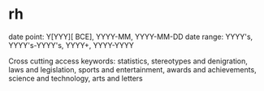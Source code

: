 # rh

date point: Y[YYY][ BCE], YYYY-MM, YYYY-MM-DD
date range: YYYY's, YYYY's-YYYY's, YYYY+, YYYY-YYYY

Cross cutting access keywords: statistics, stereotypes and
denigration, laws and legislation, sports and entertainment, awards
and achievements, science and technology, arts and letters

